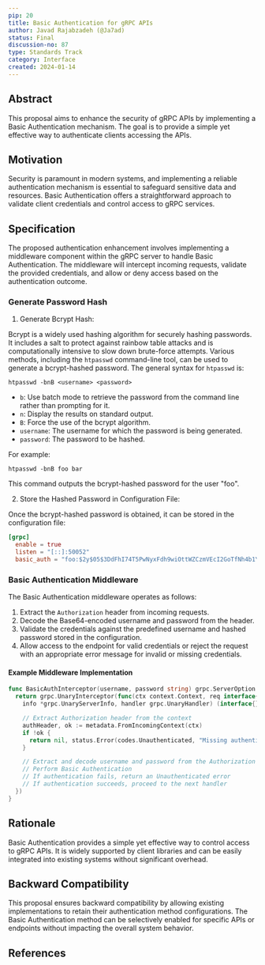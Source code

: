 ```yaml
---
pip: 20
title: Basic Authentication for gRPC APIs
author: Javad Rajabzadeh (@Ja7ad)
status: Final
discussion-no: 87
type: Standards Track
category: Interface
created: 2024-01-14
---
```


## Abstract

This proposal aims to enhance the security of gRPC APIs by implementing a Basic Authentication mechanism.
The goal is to provide a simple yet effective way to authenticate clients accessing the APIs.

## Motivation

Security is paramount in modern systems, and implementing a reliable authentication mechanism is essential to
safeguard sensitive data and resources.
Basic Authentication offers a straightforward approach to validate client credentials and
control access to gRPC services.

## Specification

The proposed authentication enhancement involves implementing a middleware component within the gRPC server to
handle Basic Authentication.
The middleware will intercept incoming requests, validate the provided credentials,
and allow or deny access based on the authentication outcome.

### Generate Password Hash

1. Generate Bcrypt Hash:

Bcrypt is a widely used hashing algorithm for securely hashing passwords.
It includes a salt to protect against rainbow table attacks and
is computationally intensive to slow down brute-force attempts.
Various methods, including the `htpasswd` command-line tool, can be used to generate a bcrypt-hashed password.
The general syntax for `htpasswd` is:

```shell
htpasswd -bnB <username> <password>
```

- `b`: Use batch mode to retrieve the password from the command line rather than prompting for it.
- `n`: Display the results on standard output.
- `B`: Force the use of the bcrypt algorithm.
- `username`: The username for which the password is being generated.
- `password`: The password to be hashed.

For example:

```shell
htpasswd -bnB foo bar
```

This command outputs the bcrypt-hashed password for the user "foo".

2. Store the Hashed Password in Configuration File:

Once the bcrypt-hashed password is obtained, it can be stored in the configuration file:

```toml
[grpc]
  enable = true
  listen = "[::]:50052"
  basic_auth = "foo:$2y$05$3DdFhI74T5PwNyxFdh9wiOttWZCzmVEcI2GoTfNh4b1YubZgyZadS"
```

### Basic Authentication Middleware

The Basic Authentication middleware operates as follows:

1. Extract the `Authorization` header from incoming requests.
2. Decode the Base64-encoded username and password from the header.
3. Validate the credentials against the predefined username and hashed password stored in the configuration.
4. Allow access to the endpoint for valid credentials or reject the request with
   an appropriate error message for invalid or missing credentials.

#### Example Middleware Implementation

```go
func BasicAuthInterceptor(username, password string) grpc.ServerOption {
  return grpc.UnaryInterceptor(func(ctx context.Context, req interface{},
    info *grpc.UnaryServerInfo, handler grpc.UnaryHandler) (interface{}, error) {

    // Extract Authorization header from the context
    authHeader, ok := metadata.FromIncomingContext(ctx)
    if !ok {
      return nil, status.Error(codes.Unauthenticated, "Missing authentication credentials")
    }

    // Extract and decode username and password from the Authorization header
    // Perform Basic Authentication
    // If authentication fails, return an Unauthenticated error
    // If authentication succeeds, proceed to the next handler
  })
}
```

## Rationale

Basic Authentication provides a simple yet effective way to control access to gRPC APIs.
It is widely supported by client libraries and can be easily integrated into
existing systems without significant overhead.

## Backward Compatibility

This proposal ensures backward compatibility by allowing existing implementations to
retain their authentication method configurations.
The Basic Authentication method can be selectively enabled for specific APIs or
endpoints without impacting the overall system behavior.

## References

[^1]: [htpasswd - Manage user files for basic authentication](https://httpd.apache.org/docs/2.4/programs/htpasswd.html)
